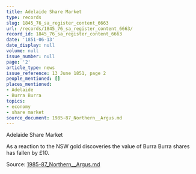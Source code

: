 ```yaml
---
title: Adelaide Share Market
type: records
slug: 1845_76_sa_register_content_6663
url: /records/1845_76_sa_register_content_6663/
record_id: 1845_76_sa_register_content_6663
date: '1851-06-13'
date_display: null
volume: null
issue_number: null
page: '2'
article_type: news
issue_reference: 13 June 1851, page 2
people_mentioned: []
places_mentioned:
- Adelaide
- Burra Burra
topics:
- economy
- share market
source_document: 1985-87_Northern__Argus.md
---
```


Adelaide Share Market

As a reaction to the NSW gold discoveries the value of Burra Burra shares has fallen by £10.

Source: [1985-87_Northern__Argus.md](/downloads/markdown/1985-87_Northern__Argus.md)
